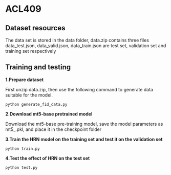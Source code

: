 # ACL409

## Dataset resources 

The data set is stored in the data folder, data.zip contains three files data_test.json, data_valid.json, data_train.json are test set, validation set and training set respectively

## Training and testing

**1.Prepare dataset**

First unzip data.zip, then use the following command to generate data suitable for the model.
```commandline
python generate_fid_data.py
```

**2.Download mt5-base pretrained model**

Download the mt5-base pre-training model, save the model parameters as mt5_.pkl, and place it in the checkpoint folder

**3.Train the HRN model on the training set and test it on the validation set** 
```commandline
python train.py
```

**4.Test the effect of HRN on the test set**

```commandline
python test.py
```
